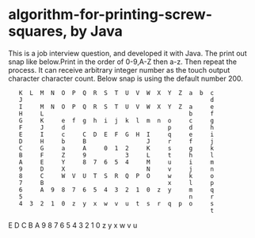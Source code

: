 algorithm-for-printing-screw-squares, by Java
====================================
This is a job interview question, and developed it with Java.
The print out snap like below.Print in the order of 0-9,A-Z then a-z. Then repeat the process. 
It can receive arbitrary integer number as the touch output character character count.
Below snap is using the default number 200.
                                                               
       K  L  M  N  O  P  Q  R  S  T  U  V  W  X  Y  Z  a  b  c 
       J                                                     d 
       I     M  N  O  P  Q  R  S  T  U  V  W  X  Y  Z  a     e 
       H     L                                         b     f 
       G     K     e  f  g  h  i  j  k  l  m  n  o     c     g 
       F     J     d                             p     d     h 
       E     I     c     C  D  E  F  G  H  I     q     e     i 
       D     H     b     B                 J     r     f     j 
       C     G     a     A     0  1  2     K     s     g     k 
       B     F     Z     9           3     L     t     h     l 
       A     E     Y     8  7  6  5  4     M     u     i     m 
       9     D     X                       N     v     j     n 
       8     C     W  V  U  T  S  R  Q  P  O     w     k     o 
       7     B                                   x     l     p 
       6     A  9  8  7  6  5  4  3  2  1  0  z  y     m     q 
       5                                               n     r 
       4  3  2  1  0  z  y  x  w  v  u  t  s  r  q  p  o     s 
                                                             t 
 E  D  C  B  A  9  8  7  6  5  4  3  2  1  0  z  y  x  w  v  u 


